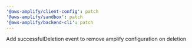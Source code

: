 ```yaml
---
'@aws-amplify/client-config': patch
'@aws-amplify/sandbox': patch
'@aws-amplify/backend-cli': patch
---
```


Add successfulDeletion event to remove amplify configuration on deletion
